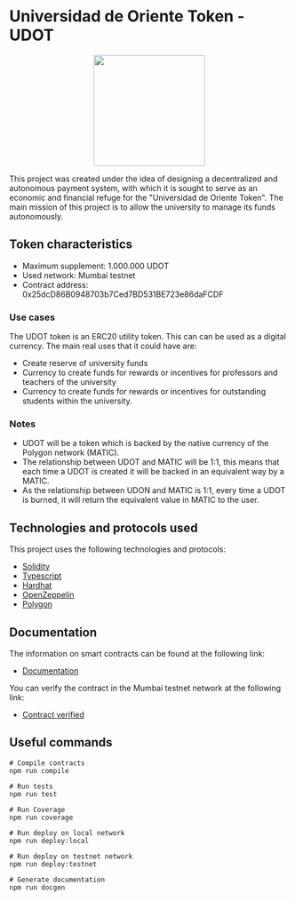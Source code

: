 # Universidad de Oriente Token - UDOT

<div align="center">
    <img 
        src="https://upload.wikimedia.org/wikipedia/commons/thumb/4/41/Logo_UDO.svg/1200px-Logo_UDO.svg.png"
        width="200"
    />
</div>


This project was created under the idea of designing a decentralized and autonomous payment system, with which it is sought to serve as an economic and financial refuge for the "Universidad de Oriente Token". The main mission of this project is to allow the university to manage its funds autonomously.

## Token characteristics

- Maximum supplement: 1.000.000 UDOT
- Used network: Mumbai testnet
- Contract address: 0x25dcD86B0948703b7Ced7BD531BE723e86daFCDF

### Use cases
The UDOT token is an ERC20 utility token. This can can be used as a digital currency. The main real uses that it could have are:

- Create reserve of university funds
- Currency to create funds for rewards or incentives for professors and teachers of the university
- Currency to create funds for rewards or incentives for outstanding students within the university.

### Notes

- UDOT will be a token which is backed by the native currency of the Polygon network (MATIC).
- The relationship between UDOT and MATIC will be 1:1, this means that each time a UDOT is created it will be backed in an equivalent way by a MATIC.
- As the relationship between UDON and MATIC is 1:1, every time a UDOT is burned, it will return the equivalent value in MATIC to the user.

## Technologies and protocols used

This project uses the following technologies and protocols:
* [Solidity](https://docs.soliditylang.org/en/v0.8.23/)
* [Typescript](https://www.typescriptlang.org/docs/)
* [Hardhat](https://hardhat.org/docs)
* [OpenZeppelin](https://docs.openzeppelin.com/)
* [Polygon](https://docs.polygon.technology/) 

## Documentation

The information on smart contracts can be found at the following link:
* [Documentation](https://github.com/Ljrr3045/udo-erc20-token/blob/master/docs/index.md)

You can verify the contract in the Mumbai testnet network at the following link:
* [Contract verified](https://mumbai.polygonscan.com/address/0x25dcD86B0948703b7Ced7BD531BE723e86daFCDF)

## Useful commands

```
# Compile contracts
npm run compile

# Run tests
npm run test

# Run Coverage
npm run coverage

# Run deploy on local network
npm run deploy:local

# Run deploy on testnet network
npm run deploy:testnet

# Generate documentation
npm run docgen
```
